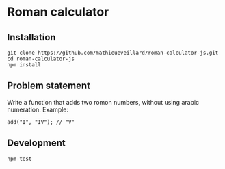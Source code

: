 # Roman calculator

## Installation

```text
git clone https://github.com/mathieueveillard/roman-calculator-js.git
cd roman-calculator-js
npm install
```

## Problem statement

Write a function that adds two romon numbers, without using arabic numeration. Example:

```text
add("I", "IV"); // "V"
```

## Development

```text
npm test
```
